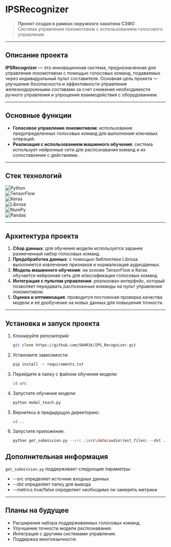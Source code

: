 
# **IPSRecognizer**

> **Проект создан в рамках окружного хакатона СЗФО**  
> Система управления локомотивом с использованием голосового управления.

---

## **Описание проекта**
**IPSRecognizer** — это инновационная система, предназначенная для управления локомотивом с помощью голосовых команд, подаваемых через индивидуальный пульт составителя. Основная цель проекта — улучшение безопасности и эффективности управления железнодорожными составами за счет снижения необходимости ручного управления и упрощения взаимодействия с оборудованием.

---

## **Основные функции**
- **Голосовое управление локомотивом**: использование предопределенных голосовых команд для выполнения ключевых операций.
- **Реализация с использованием машинного обучения**: система использует нейронные сети для распознавания команд и их сопоставления с действиями.

---

## **Стек технологий**

![Python](https://img.shields.io/badge/-Python-3776AB?style=for-the-badge&logo=python&logoColor=white)  
![TensorFlow](https://img.shields.io/badge/-TensorFlow-FF6F00?style=for-the-badge&logo=tensorflow&logoColor=white)  
![Keras](https://img.shields.io/badge/-Keras-D00000?style=for-the-badge&logo=keras&logoColor=white)  
![Librosa](https://img.shields.io/badge/-Librosa-FFBB00?style=for-the-badge&logo=librosa&logoColor=white)  
![NumPy](https://img.shields.io/badge/-NumPy-013243?style=for-the-badge&logo=numpy&logoColor=white)  
![Pandas](https://img.shields.io/badge/-Pandas-150458?style=for-the-badge&logo=pandas&logoColor=white)

---

## **Архитектура проекта**

1. **Сбор данных**: для обучения модели используется заранее размеченный набор голосовых команд.
2. **Предобработка данных**: с помощью библиотеки Librosa выполняется извлечение признаков и нормализация аудиоданных.
3. **Модель машинного обучения**: на основе TensorFlow и Keras обучается нейронная сеть для классификации голосовых команд.
4. **Интеграция с пультом управления**: реализован интерфейс, который позволяет передавать распознанные команды на пульт управления локомотивом.
5. **Оценка и оптимизация**: проводится постоянная проверка качества модели и её дообучение на новых данных для повышения точности.

---

## **Установка и запуск проекта**

1. Клонируйте репозиторий:
    ```bash
    git clone https://github.com/SH4R1K/IPS_Recognizer.git
    ```
2. Установите зависимости:
    ```bash
    pip install -r requirements.txt
    ```
3. Перейдите в папку с файлом обучения модели:
    ```bash
    cd src
    ```
4. Запустите обучение модели:
    ```bash
    python model_teach.py
   ```
5. Вернитесь в предыдущую директорию:
    ```bash
    cd ..
    ```
6. Запустите приложение:
    ```bash
    python get_submission.py --src .\src\data\audio\test_files\ --dst .
    ```
## Дополнительная информация
`get_submission.py` поддерживает следующие параметры:
- --src определяет источник входных данных
- --dst определяет папку для вывода
- --metrics true/false определяет необходимо ли замерять метрики
---

## **Планы на будущее**

- Расширение набора поддерживаемых голосовых команд.
- Улучшение точности модели распознавания.
- Интеграция с другими системами управления.
- Поддержка многоязычности.

